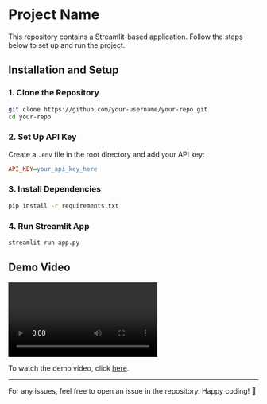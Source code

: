 # Project Name

This repository contains a Streamlit-based application. Follow the steps below to set up and run the project.

## Installation and Setup

### 1. Clone the Repository
```bash
git clone https://github.com/your-username/your-repo.git
cd your-repo
```

### 2. Set Up API Key
Create a `.env` file in the root directory and add your API key:
```ini
API_KEY=your_api_key_here
```

### 3. Install Dependencies
```bash
pip install -r requirements.txt
```

### 4. Run Streamlit App
```bash
streamlit run app.py
```

## Demo Video

![Demo Video](video.mp4)

To watch the demo video, click [here](video.mp4).

---

For any issues, feel free to open an issue in the repository. Happy coding! 🚀

